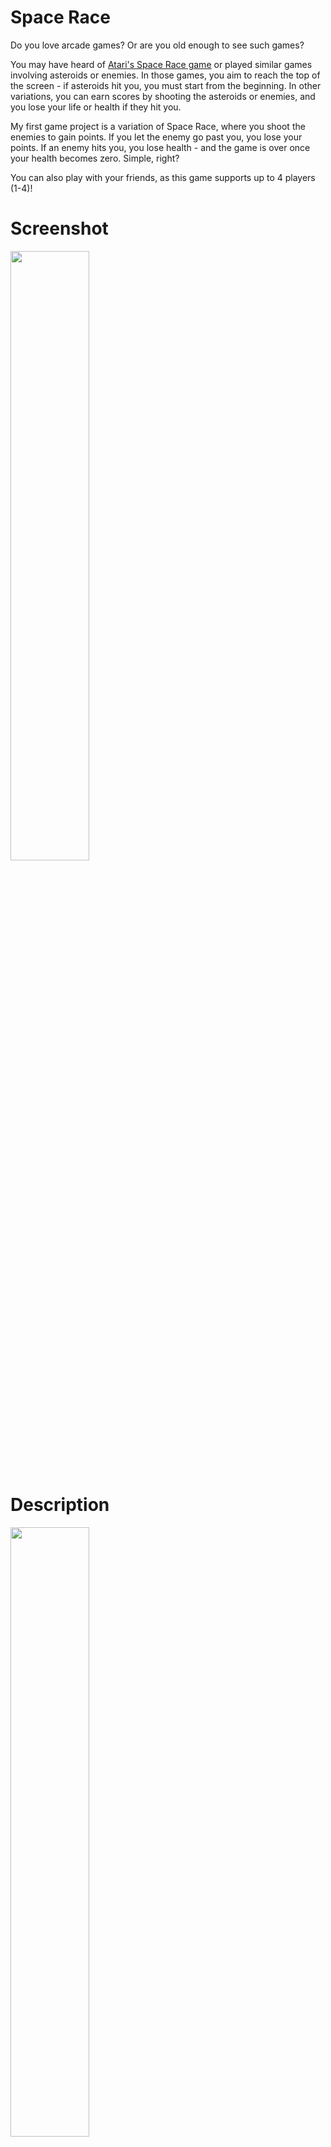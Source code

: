 # Space Race
Do you love arcade games? Or are you old enough to see such games?

You may have heard of [Atari's Space Race game](https://en.wikipedia.org/wiki/Space_Race_(video_game)) or played similar games involving asteroids or enemies. In those games, you aim to reach the top of the screen - if asteroids hit you, you must start from the beginning. In other variations, you can earn scores by shooting the asteroids or enemies, and you lose your life or health if they hit you.

My first game project is a variation of Space Race, where you shoot the enemies to gain points. If you let the enemy go past you, you lose your points. If an enemy hits you, you lose health - and the game is over once your health becomes zero. Simple, right?

You can also play with your friends, as this game supports up to 4 players (1-4)!

# Screenshot
<img src = "https://github.com/david4270/space_race_qt/blob/main/files/gameplay.png?raw=true" width = "50%">

# Description
<img src = "https://github.com/david4270/space_race_qt/blob/main/files/Player%20Logic.jpg?raw=true" width = "50%">
<img src = "https://github.com/david4270/space_race_qt/blob/main/files/Game%20Logic.jpg?raw=true" width = "50%">

# Version
- Alpha version, yet to be compiled as a standalone program.
- Based on Qt6 and C++

# Updates
### 230830
```
- Multiplayer mode working
- Starting screen added
```

### 230918
```
<Updates>
- Added state machines to the game logic
- Now accepting multiple keys - smoother key inputs for multiplayer mode
- 
<Bugs>
- The program may crash when the key input is provided while the other player is slained
- The game needs to be more presentable 
```
# Potential Improvements
1) ~Return to the starting screen once all the players are killed~ **[Done - 230918]**
2) ~Announce the winner if only one player survives (when there are 2+ players)~ **[Done - 230918]**
3) ~Accept multiple keys at the instant so that the multiplayer mode can be smoother~ **[Done - 230918]**
4) Add variations to enemies (more/less damage, shoot bullets back, etc)
5) Add other items - health refuel, x2 points, etc
6) Add difficulty
7) Give options to users about resolution
